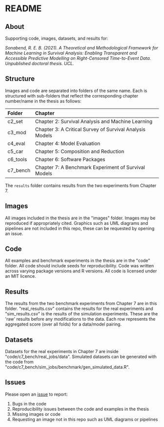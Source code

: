 # README

## About

Supporting code, images, datasets, and results for:

_Sonabend, R. E. B. (2021). A Theoretical and Methodological Framework for Machine Learning in Survival Analysis: Enabling Transparent and Accessible Predictive Modelling on Right-Censored Time-to-Event Data. Unpublished doctoral thesis. UCL._

## Structure

Images and code are separated into folders of the same name. Each is structured with sub-folders that reflect the corresponding chapter number/name in the thesis as follows:

| Folder | Chapter |
|:----------|:----------|
| c2_set | Chapter 2: Survival Analysis and Machine Learning |
| c3_mod | Chapter 3: A Critical Survey of Survival Analysis Models |
| c4_eval | Chapter 4: Model Evaluation |
| c5_car | Chapter 5: Composition and Reduction |
| c6_tools | Chapter 6: Software Packages |
| c7_bench | Chapter 7: A Benchmark Experiment of Survival Models |

The `results` folder contains results from the two experiments from Chapter 7.

## Images

All images included in the thesis are in the "images" folder. Images may be reproduced if appropriately cited.
Graphics such as UML diagrams and pipelines are not included in this repo, these can be requested by opening an issue.

## Code

All examples and benchmark experiments in the thesis are in the "code" folder. All code should include seeds for reproducibility. Code was written across varying package versions and R versions. All code is licensed under an MIT licence.

## Results

The results from the two benchmark experiments from Chapter 7 are in this folder. "real_results.csv" contains the results for the real experiments and "sim_results.csv" is the results of the simulation experiments. These are the 'raw' results before any modifications to the data. Each row represents the aggregated score (over all folds) for a data/model pairing.

## Datasets

Datasets for the real experiments in Chapter 7 are inside "code/c7_bench/real_jobs/data". Simulated datasets can be generated with the code from "code/c7_bench/sim_jobs/benchmark/gen_simulated_data.R".

## Issues

Please open an [issue](https://github.com/RaphaelS1/thesis_code_images/issues) to report:

1. Bugs in the code
2. Reproducibility issues between the code and examples in the thesis
3. Missing images or code
4. Requesting an image not in this repo such as UML diagrams or pipelines

